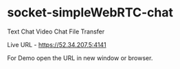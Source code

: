 # socket-simpleWebRTC-chat

Text Chat
Video Chat
File Transfer

Live URL - https://52.34.207.5:4141

For Demo open the URL in new window or browser.

